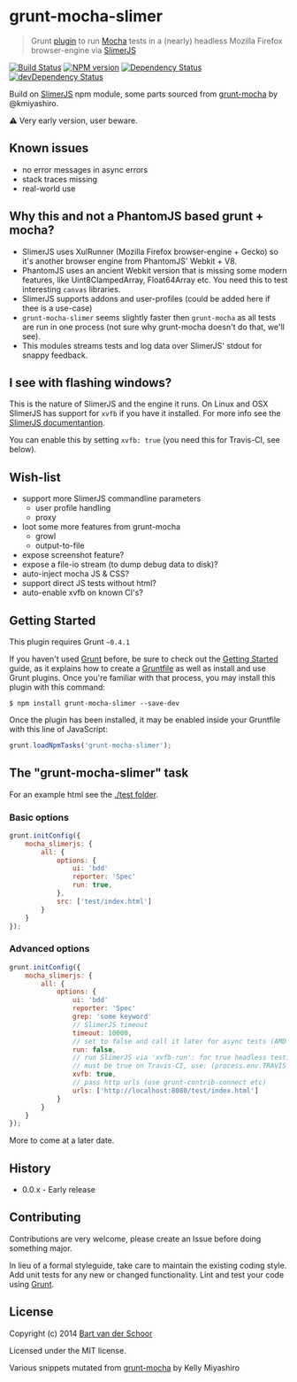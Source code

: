 # grunt-mocha-slimer

> Grunt [plugin](http://gruntjs.com/) to run [Mocha](https://visionmedia.github.io/mocha/) tests in a (nearly) headless Mozilla Firefox browser-engine via [SlimerJS](http://slimerjs.org/)

[![Build Status](https://secure.travis-ci.org/Bartvds/grunt-mocha-slimer.svg?branch=master)](http://travis-ci.org/Bartvds/grunt-mocha-slimer) [![NPM version](https://badge.fury.io/js/grunt-mocha-slimer.svg)](http://badge.fury.io/js/grunt-mocha-slimer) [![Dependency Status](https://david-dm.org/Bartvds/grunt-mocha-slimer.svg)](https://david-dm.org/Bartvds/grunt-mocha-slimer) [![devDependency Status](https://david-dm.org/Bartvds/grunt-mocha-slimer/dev-status.svg)](https://david-dm.org/Bartvds/grunt-mocha-slimer#info=devDependencies)

Build on [SlimerJS](https://github.com/graingert/slimerjs) npm module, some parts sourced from [grunt-mocha](https://github.com/kmiyashiro/grunt-mocha) by @kmiyashiro.


:warning: Very early version, user beware.

## Known issues

- no error messages in async errors
- stack traces missing
- real-world use


## Why this and not a PhantomJS based grunt + mocha?

- SlimerJS uses XulRunner (Mozilla Firefox browser-engine + Gecko) so it's another browser engine from PhantomJS' Webkit + V8.
- PhantomJS uses an ancient Webkit version that is missing some modern features, like Uint8ClampedArray, Float64Array etc. You need this to test interesting `canvas` libraries.
- SlimerJS supports addons and user-profiles (could be added here if thee is a use-case)
- `grunt-mocha-slimer` seems slightly faster then `grunt-mocha` as all tests are run in one process (not sure why grunt-mocha doesn't do that, we'll see).
- This modules streams tests and log data over SlimerJS' stdout for snappy feedback.


## I see with flashing windows?

This is the nature of SlimerJS and the engine it runs. On Linux and OSX SlimerJS has support for `xvfb` if you have it installed. For more info see the [SlimerJS documentantion](http://docs.slimerjs.org/current/installation.html#having-a-headless-slimerjs).

You can enable this by setting `xvfb: true` (you need this for Travis-CI, see below).


## Wish-list

- support more SlimerJS commandline parameters
    - user profile handling
    - proxy
- loot some more features from grunt-mocha
    - growl
    - output-to-file
- expose screenshot feature?
- expose a file-io stream (to dump debug data to disk)?
- auto-inject mocha JS & CSS?
- support direct JS tests without html?
- auto-enable xvfb on known CI's?


## Getting Started

This plugin requires Grunt `~0.4.1`

If you haven't used [Grunt](http://gruntjs.com/) before, be sure to check out the [Getting Started](http://gruntjs.com/getting-started) guide, as it explains how to create a [Gruntfile](http://gruntjs.com/sample-gruntfile) as well as install and use Grunt plugins. Once you're familiar with that process, you may install this plugin with this command:

```shell
$ npm install grunt-mocha-slimer --save-dev
```

Once the plugin has been installed, it may be enabled inside your Gruntfile with this line of JavaScript:

```js
grunt.loadNpmTasks('grunt-mocha-slimer');
```


## The "grunt-mocha-slimer" task

For an example html see the [./test folder](https://github.com/Bartvds/grunt-mocha-slimer/tree/master/test).

### Basic options

```js
grunt.initConfig({
	mocha_slimerjs: {
		all: {
			options: {
				ui: 'bdd'
				reporter: 'Spec'
				run: true,
			},
			src: ['test/index.html']
		}
	}
});
```

### Advanced options

```js
grunt.initConfig({
	mocha_slimerjs: {
		all: {
			options: {
				ui: 'bdd'
				reporter: 'Spec'
				grep: 'some keyword'
				// SlimerJS timeout
				timeout: 10000,
				// set to false and call it later for async tests (AMD etc)
				run: false,
				// run SlimerJS via 'xvfb-run': for true headless testing
				// must be true on Travis-CI, use: (process.env.TRAVIS === 'true')
				xvfb: true,
				// pass http urls (use grunt-contrib-connect etc)
				urls: ['http://localhost:8080/test/index.html']
			}
		}
	}
});
```

More to come at a later date.


## History

* 0.0.x - Early release


## Contributing

Contributions are very welcome, please create an Issue before doing something major.

In lieu of a formal styleguide, take care to maintain the existing coding style. Add unit tests for any new or changed functionality. Lint and test your code using [Grunt](http://gruntjs.com/).


## License

Copyright (c) 2014 [Bart van der Schoor](https://github.com/Bartvds)

Licensed under the MIT license.

Various snippets mutated from [grunt-mocha](https://github.com/kmiyashiro/grunt-mocha) by Kelly Miyashiro

